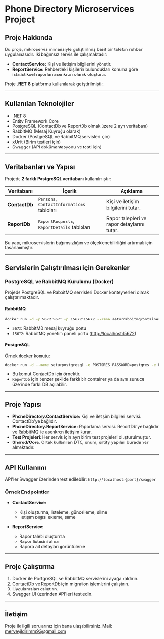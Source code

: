 # Phone Directory Microservices Project

## Proje Hakkında

Bu proje, mikroservis mimarisiyle geliştirilmiş basit bir telefon rehberi uygulamasıdır. İki bağımsız servis ile çalışmaktadır:

* **ContactService:** Kişi ve iletişim bilgilerini yönetir.
* **ReportService:** Rehberdeki kişilerin bulundukları konuma göre istatistiksel raporları asenkron olarak oluşturur.

Proje **.NET 8** platformu kullanılarak geliştirilmiştir.

---

## Kullanılan Teknolojiler

* .NET 8
* Entity Framework Core
* PostgreSQL (ContactDb ve ReportDb olmak üzere 2 ayrı veritabanı)
* RabbitMQ (Mesaj Kuyruğu olarak)
* Docker (PostgreSQL ve RabbitMQ servisleri için)
* xUnit (Birim testleri için)
* Swagger (API dokümantasyonu ve testi için)

---

## Veritabanları ve Yapısı

Projede **2 farklı PostgreSQL veritabanı** kullanılmıştır:

| Veritabanı    | İçerik                                      | Açıklama                                    |
| ------------- | ------------------------------------------- | ------------------------------------------- |
| **ContactDb** | `Persons`, `ContactInformations` tabloları  | Kişi ve iletişim bilgilerini tutar.         |
| **ReportDb**  | `ReportRequests`, `ReportDetails` tabloları | Rapor talepleri ve rapor detaylarını tutar. |

Bu yapı, mikroservislerin bağımsızlığını ve ölçeklenebilirliğini artırmak için tasarlanmıştır.

---

## Servislerin Çalıştırılması için Gerekenler

### PostgreSQL ve RabbitMQ Kurulumu (Docker)

Projede PostgreSQL ve RabbitMQ servisleri Docker konteynerleri olarak çalıştırılmaktadır.

#### RabbitMQ

```bash
docker run -d -p 5672:5672 -p 15672:15672 --name seturrabbitmqcontainer rabbitmq:4.1.3-management
```

* `5672`: RabbitMQ mesaj kuyruğu portu
* `15672`: RabbitMQ yönetim paneli portu ([http://localhost:15672](http://localhost:15672))

#### PostgreSQL

Örnek docker komutu:

```bash
docker run -d --name seturpostgresql -e POSTGRES_PASSWORD=postgres -e POSTGRES_USER=postgres -e POSTGRES_DB=ContactDb -p 5432:5432 postgres:15-alpine
```

* Bu komut ContactDb için örnektir.
* `ReportDb` için benzer şekilde farklı bir container ya da aynı sunucu üzerinde farklı DB açılabilir.

---

## Proje Yapısı

* **PhoneDirectory.ContactService:** Kişi ve iletişim bilgileri servisi. ContactDb’ye bağlıdır.
* **PhoneDirectory.ReportService:** Raporlama servisi. ReportDb’ye bağlıdır ve RabbitMQ ile asenkron iletişim kurar.
* **Test Projeleri:** Her servis için ayrı birim test projeleri oluşturulmuştur.
* **Shared/Core:** Ortak kullanılan DTO, enum, entity yapıları burada yer almaktadır.

---

## API Kullanımı

API'ler Swagger üzerinden test edilebilir:
`http://localhost:{port}/swagger`

### Örnek Endpointler

* **ContactService:**

  * Kişi oluşturma, listeleme, güncelleme, silme
  * İletişim bilgisi ekleme, silme

* **ReportService:**

  * Rapor talebi oluşturma
  * Rapor listesini alma
  * Rapora ait detayları görüntüleme

---

## Proje Çalıştırma

1. Docker ile PostgreSQL ve RabbitMQ servislerini ayağa kaldırın.
2. ContactDb ve ReportDb için migration işlemlerini çalıştırın.
3. Uygulamaları çalıştırın.
4. Swagger UI üzerinden API'leri test edin.

---

## İletişim

Proje ile ilgili sorularınız için bana ulaşabilirsiniz.
Mail: merveyildirimm93@gmail.com
